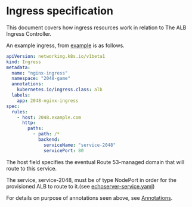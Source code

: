 # Ingress specification
This document covers how ingress resources work in relation to The ALB Ingress Controller.

An example ingress, from [example](../../examples/2048/2048-ingress.yaml) is as follows.

```yaml
apiVersion: networking.k8s.io/v1beta1
kind: Ingress
metadata:
  name: "nginx-ingress"
  namespace: "2048-game"
  annotations:
    kubernetes.io/ingress.class: alb
  labels:
    app: 2048-nginx-ingress
spec:
  rules:
    - host: 2048.example.com
      http:
        paths:
          - path: /*
            backend:
              serviceName: "service-2048"
              servicePort: 80
```

The host field specifies the eventual Route 53-managed domain that will route to this service. 

The service, service-2048, must be of type NodePort in order for the provisioned ALB to route to it.(see [echoserver-service.yaml](../../examples/echoservice/echoserver-service.yaml))

For details on purpose of annotations seen above, see [Annotations](annotation.md).
